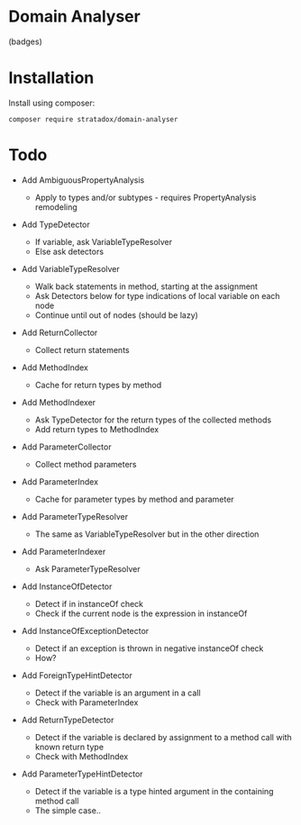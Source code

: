 # Domain Analyser

(badges)

# Installation

Install using composer:

`composer require stratadox/domain-analyser`

# Todo

- Add AmbiguousPropertyAnalysis
    - Apply to types and/or subtypes - requires PropertyAnalysis remodeling

- Add TypeDetector
    - If variable, ask VariableTypeResolver
    - Else ask detectors
- Add VariableTypeResolver
    - Walk back statements in method, starting at the assignment
    - Ask Detectors below for type indications of local variable on each node
    - Continue until out of nodes (should be lazy)

- Add ReturnCollector
    - Collect return statements
- Add MethodIndex
    - Cache for return types by method
- Add MethodIndexer
    - Ask TypeDetector for the return types of the collected methods
    - Add return types to MethodIndex

- Add ParameterCollector
    - Collect method parameters
- Add ParameterIndex
    - Cache for parameter types by method and parameter
- Add ParameterTypeResolver
    - The same as VariableTypeResolver but in the other direction
- Add ParameterIndexer
    - Ask ParameterTypeResolver 

- Add InstanceOfDetector
    - Detect if in instanceOf check
    - Check if the current node is the expression in instanceOf
- Add InstanceOfExceptionDetector
    - Detect if an exception is thrown in negative instanceOf check
    - How?
- Add ForeignTypeHintDetector
    - Detect if the variable is an argument in a call 
    - Check with ParameterIndex
- Add ReturnTypeDetector
    - Detect if the variable is declared by assignment to a method call with known return type
    - Check with MethodIndex
- Add ParameterTypeHintDetector
    - Detect if the variable is a type hinted argument in the containing method call
    - The simple case..
